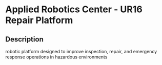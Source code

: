 # Applied Robotics Center - UR16 Repair Platform

## Description 
robotic platform designed to improve inspection, repair, and emergency response operations in hazardous environments 
